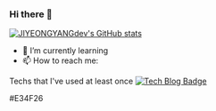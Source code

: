 ### Hi there 👋
[![JIYEONGYANGdev's GitHub stats](https://github-readme-stats.vercel.app/api?username=JIYEONGYANGdev)](https://github.com/JIYEONGYANGdev/github-readme-stats)


- 🌱 I’m currently learning 
- 📫 How to reach me: 


Techs that I've used at least once
  [![Tech Blog Badge](http://img.shields.io/badge/-Tech%20blog-black?style=flat-square&logo=github&link=https://github.com/JIYEONGYANGdev)](https://github.com/JIYEONGYANGdev)


#E34F26

<!--
**JIYEONGYANGdev/JIYEONGYANGdev** is a ✨ _special_ ✨ repository because its `README.md` (this file) appears on your GitHub profile.

Here are some ideas to get you started:

- 🔭 I’m currently working on ...
- 🌱 I’m currently learning ...
- 👯 I’m looking to collaborate on ...
- 🤔 I’m looking for help with ...
- 💬 Ask me about ...
- 📫 How to reach me: ...
- 😄 Pronouns: ...
- ⚡ Fun fact: ...
-->
